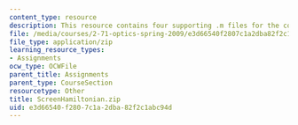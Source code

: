 ```yaml
---
content_type: resource
description: This resource contains four supporting .m files for the course.
file: /media/courses/2-71-optics-spring-2009/e3d66540f2807c1a2dba82f2c1abc94d_ScreenHamiltonian.zip
file_type: application/zip
learning_resource_types:
- Assignments
ocw_type: OCWFile
parent_title: Assignments
parent_type: CourseSection
resourcetype: Other
title: ScreenHamiltonian.zip
uid: e3d66540-f280-7c1a-2dba-82f2c1abc94d
---
```


